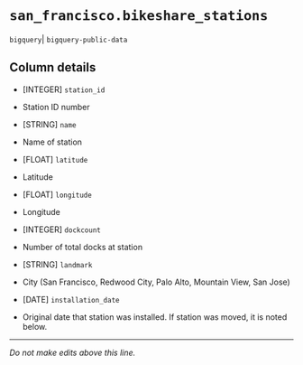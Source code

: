 # `san_francisco.bikeshare_stations`
`bigquery`| `bigquery-public-data`

## Column details
* [INTEGER]   `station_id`
 - Station ID number
* [STRING]    `name`
 - Name of station
* [FLOAT]     `latitude`
 - Latitude
* [FLOAT]     `longitude`
 - Longitude
* [INTEGER]   `dockcount`
 - Number of total docks at station
* [STRING]    `landmark`
 - City (San Francisco, Redwood City, Palo Alto, Mountain View, San Jose)
* [DATE]      `installation_date`
 - Original date that station was installed. If station was moved, it is noted below.

-------------------------------------------------------------------------------
*Do not make edits above this line.*
